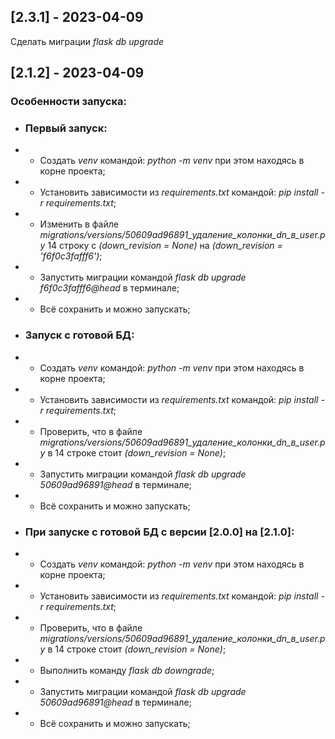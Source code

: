 ## [2.3.1] - 2023-04-09
Сделать миграции <i>flask db upgrade</i>
## [2.1.2] - 2023-04-09
### Особенности запуска:
- <h3> Первый запуск:</h3>
- - Создать <i>venv</i> командой: <i>python -m venv</i> при этом находясь в корне проекта;
- - Установить зависимости из <i>requirements.txt</i> командой: <i>pip install -r requirements.txt</i>;
- - Изменить в файле <i>migrations/versions/50609ad96891_удаление_колонки_dn_в_user.py</i> 14 строку с <i>(down_revision = None)</i> на <i>(down_revision = 'f6f0c3fafff6')</i>;
- - Запустить миграции командой <i>flask db upgrade f6f0c3fafff6@head</i> в терминале;
- - Всё сохранить и можно запускать;
 

- <h3>Запуск с готовой БД:</h3>
- - Создать <i>venv</i> командой: <i>python -m venv</i> при этом находясь в корне проекта;
- - Установить зависимости из <i>requirements.txt</i> командой: <i>pip install -r requirements.txt</i>;
- - Проверить, что в файле <i>migrations/versions/50609ad96891_удаление_колонки_dn_в_user.py</i> в 14 строке стоит <i>(down_revision = None)</i>;
- - Запустить миграции командой <i>flask db upgrade 50609ad96891@head</i> в терминале;
- - Всё сохранить и можно запускать;


- <h3>При запуске с готовой БД с версии [2.0.0] на [2.1.0]:</h3>
- - Создать <i>venv</i> командой: <i>python -m venv</i> при этом находясь в корне проекта;
- - Установить зависимости из <i>requirements.txt</i> командой: <i>pip install -r requirements.txt</i>;
- - Проверить, что в файле <i>migrations/versions/50609ad96891_удаление_колонки_dn_в_user.py</i> в 14 строке стоит <i>(down_revision = None)</i>;
- - Выполнить команду <i>flask db downgrade</i>;
- - Запустить миграции командой <i>flask db upgrade 50609ad96891@head</i> в терминале;
- - Всё сохранить и можно запускать;